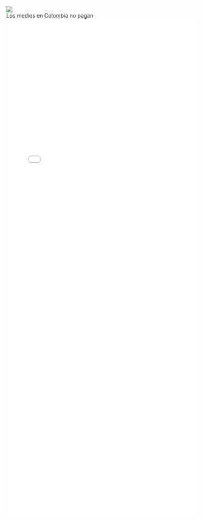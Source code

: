 <div>
<div class='tableauPlaceholder' id='viz1540668877946' style='position: relative'><noscript><a href='#'><img alt=' ' src='https:&#47;&#47;public.tableau.com&#47;static&#47;images&#47;Le&#47;Legislacinsobreelabortoenelmundo&#47;DashboardAborto&#47;1_rss.png' style='border: none' /></a></noscript><object class='tableauViz'  style='display:none;'><param name='host_url' value='https%3A%2F%2Fpublic.tableau.com%2F' /> <param name='embed_code_version' value='3' /> <param name='site_root' value='' /><param name='name' value='Legislacinsobreelabortoenelmundo&#47;DashboardAborto' /><param name='tabs' value='no' /><param name='toolbar' value='yes' /><param name='static_image' value='https:&#47;&#47;public.tableau.com&#47;static&#47;images&#47;Le&#47;Legislacinsobreelabortoenelmundo&#47;DashboardAborto&#47;1.png' /> <param name='animate_transition' value='yes' /><param name='display_static_image' value='yes' /><param name='display_spinner' value='yes' /><param name='display_overlay' value='yes' /><param name='display_count' value='yes' /><param name='filter' value='publish=yes' /></object></div>                <script type='text/javascript'>                    var divElement = document.getElementById('viz1540668877946');                    var vizElement = divElement.getElementsByTagName('object')[0];                    vizElement.style.width='800px';vizElement.style.height='827px';                    var scriptElement = document.createElement('script');                    scriptElement.src = 'https://public.tableau.com/javascripts/api/viz_v1.js';                    vizElement.parentNode.insertBefore(scriptElement, vizElement);                </script>
</div>
Los medios en Colombia no pagan
<div>
  <iframe id="datawrapper-chart-IIdfX" src="//datawrapper.dwcdn.net/IIdfX/1/" scrolling="no" frameborder="0" allowtransparency="true" style="width: 0; min-width: 100% !important;" height="1310"></iframe><script type="text/javascript">if("undefined"==typeof window.datawrapper)window.datawrapper={};window.datawrapper["IIdfX"]={},window.datawrapper["IIdfX"].embedDeltas={"100":1435,"200":1360,"300":1335,"400":1335,"500":1310,"700":1310,"800":1310,"900":1310,"1000":1310},window.datawrapper["IIdfX"].iframe=document.getElementById("datawrapper-chart-IIdfX"),window.datawrapper["IIdfX"].iframe.style.height=window.datawrapper["IIdfX"].embedDeltas[Math.min(1e3,Math.max(100*Math.floor(window.datawrapper["IIdfX"].iframe.offsetWidth/100),100))]+"px",window.addEventListener("message",function(a){if("undefined"!=typeof a.data["datawrapper-height"])for(var b in a.data["datawrapper-height"])if("IIdfX"==b)window.datawrapper["IIdfX"].iframe.style.height=a.data["datawrapper-height"][b]+"px"});</script>
</div>
